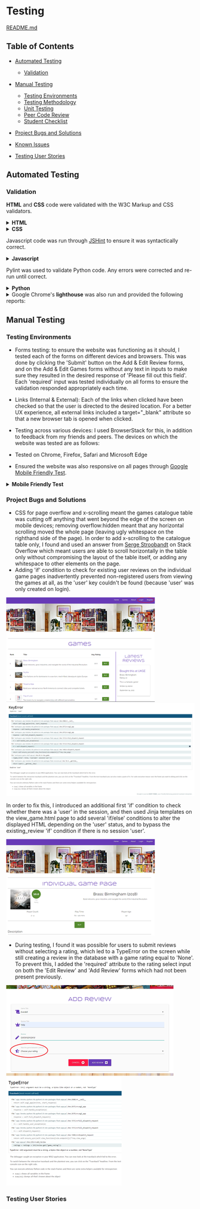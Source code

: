 # Testing

[README.md](README.md)

## Table of Contents

- [Automated Testing](#Automated-Testing)
  - [Validation](#Validation)

- [Manual Testing](#Manual-Testing)
  - [Testing Environments](#Testing-Environments)
  - [Testing Methodology](#Testing-Methodology)
  - [Unit Testing](#Unit-Testing)
  - [Peer Code Review](#Peer-Code-Review)
  - [Student Checklist](#Student-Checklist)
- [Project Bugs and Solutions](#Project-Bugs-and-Solutions)
- [Known Issues](#Known-Issues)
- [Testing User Stories](#Testing-User-Stories)


## Automated Testing

### Validation

**HTML** and **CSS** code were validated with the W3C Markup and CSS validators. 

<details>
<summary><b>HTML</b></summary>

</details>
<details><summary><b>CSS</b></summary>

[W3C](https://jigsaw.w3.org/css-validator/) - CSS Validation

![Image](static/images/css-validation.png)

</details>

Javascript code was run through [JSHint](https://jshint.com/) to ensure it was syntactically correct.

<details>
<summary><b>Javascript</b></summary>

![Image](static/images/js-validation.png)
</details>


Pylint was used to validate Python code. Any errors were corrected and re-run until correct. 

<details><summary><b>Python</b></summary>

![Image](static/images/pylint-validation.png)

* The unbalanced tuple is part of the pagination code, and does not produce an actual error.
* A warning regarding unused-imports remains as the linter is unable to recognise the use of variables in env.py.

</details>

<details>
<summary>Google Chrome's <b>lighthouse</b> was also run and provided the following reports:</summary>

Home page

- [Mobile]()
- [Desktop]()

login page

- [Mobile]()
- [Desktop]()

games page

- [Mobile]()
- [Desktop]()

individual game page

- [Mobile]()
- [Desktop]()

profile page

- [Mobile]()
- [Desktop]()

</details>




## Manual Testing

### Testing Environments

* Forms testing: to ensure the website was functioning as it should, I tested each of the forms on different devices and browsers. This was done by clicking the 'Submit' button on the Add & Edit Review forms, and on the Add & Edit Games forms without any text in inputs to make sure they resulted in the desired response of 'Please fill out this field'. Each 'required' input was tested individually on all forms to ensure the validation responded appropriately each time.

* Links (Internal & External): Each of the links when clicked have been checked so that the user is directed to the desired location. For a better UX experience, all external links included a target="_blank" attribute so that a new browser tab is opened when clicked.

* Testing across various devices: I used BrowserStack for this, in addition to feedback from my friends and peers. The devices on which the website was tested are as follows:

* Tested on Chrome, Firefox, Safari and Microsoft Edge

* Ensured the website was also responsive on all pages through [Google Mobile Friendly Test](https://search.google.com/test/mobile-friendly).

<details><summary><b>Mobile Friendly Test</b></summary>

* Home
* Games
* Individual Game Page
* About
* Profile
* Login
* Register -
</details>





### Project Bugs and Solutions
* CSS for page overflow and x-scrolling meant the games catalogue table was cutting off anything that went beyond the edge of the screen on mobile devices; removing overflow:hidden meant that any horizontal scrolling moved the whole page (leaving ugly whitespace on the righthand side of the page). In order to add x-scrolling to the catalogue table only, I found and used an answer from [Serge Stroobandt](https://stackoverflow.com/a/30423904) on Stack Overflow which meant users are able to scroll horizontally in the table only without compromising the layout of the table itself, or adding any whitespace to other elements on the page.
* Adding 'if' condition to check for existing user reviews on the individual game pages inadvertently prevented non-registered users from viewing the games at all, as the 'user' key couldn't be found (because 'user' was only created on login). 

![Image](static/images/logged-out-games-page.png)
![Image](static/images/logged-out-games-error.png)

In order to fix this, I introduced an additional first 'if' condition to check whether there was a 'user' in the session, and then used Jinja templates on the view_game.html page to add several 'if/else' conditions to alter the displayed HTML depending on the 'user' status, and to bypass the existing_review 'if' condition if there is no session 'user'.

![Image](static/images/logged-out-games-fix.png) 

* During testing, I found it was possible for users to submit reviews without selecting a rating, which led to a TypeError on the screen while still creating a review in the database with a game rating equal to 'None'. To prevent this, I added the 'required' attribute to the rating select input on both the 'Edit Review' and 'Add Review' forms which had not been present previously.

![Image](static/images/no-rating-page.png)
![Image](static/images/no-rating-error.png)


### Testing User Stories